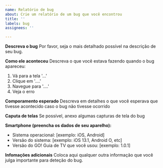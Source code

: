 ```yaml
---
name: Relatório de bug
about: Crie um relatório de um bug que você encontrou
title: ''
labels: bug
assignees: ''

---
```


**Descreva o bug**
Por favor, seja o mais detalhado possível na descrição de seu bug.

**Como ele aconteceu**
Descreva o que você estava fazendo quando o bug apareceu:
1. Vá para a tela '...'
2. Clique em '....'
3. Navegue para '....'
4. Veja o erro

**Comporamento esperado**
Descreva em detalhes o que você esperava que tivesse acontecido caso o bug não tivesse ocorrido

**Caputa de telas**
Se possível, anexo algumas capturas de tela do bug

**Smartphone (preencha os dados de seu aparelho):**
 - Sistema operacional: [exemplo: iOS, Android]
 - Versão do sistema: [exemplo: iOS 13.1, Android O, etc]
 - Versão do GO! Guia de TV que você usou: [exemplo: 1.0.1]

**Infomações adicionais**
Coloca aqui qualquer outra informação que você julga importante para deteção do bug.
